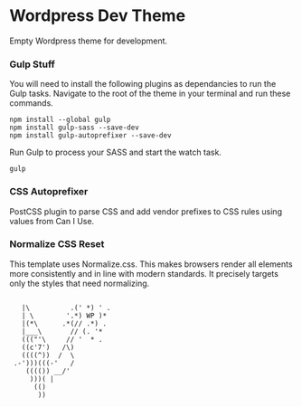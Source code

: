 # Wordpress Dev Theme

Empty Wordpress theme for development.

### Gulp Stuff

You will need to install the following plugins as dependancies to run the Gulp tasks. Navigate to the root of the theme in your terminal and run these commands.

```
npm install --global gulp
npm install gulp-sass --save-dev
npm install gulp-autoprefixer --save-dev
```

Run Gulp to process your SASS and start the watch task.

```
gulp
```

### CSS Autoprefixer

PostCSS plugin to parse CSS and add vendor prefixes to CSS rules using values from Can I Use.

### Normalize CSS Reset

This template uses Normalize.css. This makes browsers render all elements more consistently and in line with modern standards. It precisely targets only the styles that need normalizing.

```

   |\          .(' *) ' .
   | \        '.*) WP )*
   |(*\      .*(// .*) .
   |___\       // (. '*
   ((("'\     // '  * .
   ((c'7')   /\)
   ((((^))  /  \
 .-')))(((-'   /
    (((()) __/'
     )))( |
      (()
       ))

```
